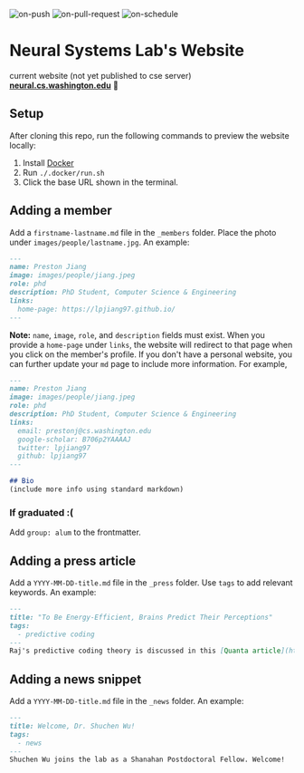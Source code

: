 ![on-push](../../actions/workflows/on-push.yaml/badge.svg)
![on-pull-request](../../actions/workflows/on-pull-request.yaml/badge.svg)
![on-schedule](../../actions/workflows/on-schedule.yaml/badge.svg)

# Neural Systems Lab's Website

current website (not yet published to cse server) **[neural.cs.washington.edu](http://neural.cs.washington.edu)** 🚀

## Setup
After cloning this repo, run the following commands to preview the website locally:
1. Install [Docker](https://docs.docker.com/get-docker/)
2. Run `./.docker/run.sh`
3. Click the base URL shown in the terminal. 

## Adding a member
Add a `firstname-lastname.md` file in the `_members` folder. Place the photo under `images/people/lastname.jpg`. An example:
```md
---
name: Preston Jiang
image: images/people/jiang.jpeg
role: phd
description: PhD Student, Computer Science & Engineering
links:
  home-page: https://lpjiang97.github.io/
---
```

**Note:** `name`, `image`, `role`, and `description` fields must exist. When you provide a `home-page` under `links`, the website will redirect to that page when you click on the member's profile. If you don't have a personal website, you can further update your `md` page to include more information. For example,

```md
---
name: Preston Jiang
image: images/people/jiang.jpeg
role: phd
description: PhD Student, Computer Science & Engineering
links:
  email: prestonj@cs.washington.edu
  google-scholar: B706p2YAAAAJ
  twitter: lpjiang97
  github: lpjiang97
---

## Bio
(include more info using standard markdown)
```

### If graduated :(
Add `group: alum` to the frontmatter.

## Adding a press article
Add a `YYYY-MM-DD-title.md` file in the `_press` folder. Use `tags` to add relevant keywords. An example:
```md
---
title: "To Be Energy-Efficient, Brains Predict Their Perceptions"
tags: 
  - predictive coding
---
Raj's predictive coding theory is discussed in this [Quanta article](https://www.quantamagazine.org/to-be-energy-efficient-brains-predict-their-perceptions-20211115/).
```

## Adding a news snippet
Add a `YYYY-MM-DD-title.md` file in the `_news` folder. An example:
```md
---
title: Welcome, Dr. Shuchen Wu!
tags: 
  - news
---
Shuchen Wu joins the lab as a Shanahan Postdoctoral Fellow. Welcome!
```
